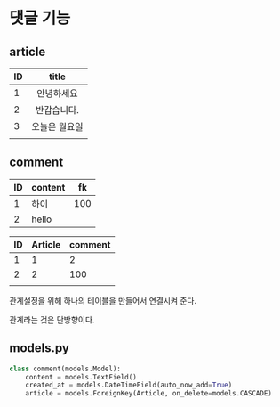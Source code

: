 # 댓글 기능

## article

| ID   |     title     |
| ---- | :-----------: |
| 1    |  안녕하세요   |
| 2    |  반갑습니다.  |
| 3    | 오늘은 월요일 |
|      |               |

 ## comment

| ID   | content | fk   |
| ---- | ------- | ---- |
| 1    | 하이    | 100  |
| 2    | hello   |      |

| ID   | Article | comment |
| ---- | ------- | ------- |
| 1    | 1       | 2       |
| 2    | 2       | 100     |
|      |         |         |

관계설정을 위해 하나의 테이블을 만들어서 연결시켜 준다.

관계라는 것은 단방향이다.



## models.py

```python
class comment(models.Model):
    content = models.TextField()
    created_at = models.DateTimeField(auto_now_add=True)
    article = models.ForeignKey(Article, on_delete=models.CASCADE)
```

